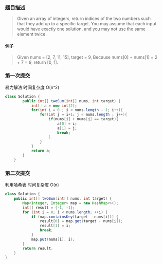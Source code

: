 ### 题目描述
> Given an array of integers, return indices of the two numbers such that they add up to a specific target.
You may assume that each input would have exactly one solution, and you may not use the same element twice.
#### 例子
>Given nums = [2, 7, 11, 15], target = 9,
Because nums[0] + nums[1] = 2 + 7 = 9,
return [0, 1].

### 第一次提交
暴力解法 时间复杂度 O(n^2)
```java
class Solution {
        public int[] twoSum(int[] nums, int target) {
            int[] a = new int[2];
            for(int i = 0 ; i < nums.length - 1; i++){
                for(int j = i+1; j < nums.length ; j++){
                    if(nums[i] + nums[j] == target){
                        a[0] = i;
                        a[1] = j;
                        break;
                    }
                }
            }
            return a;
        }
    }
```
### 第二次提交
利用哈希表 时间复杂度 O(n)
```java
class Solution {
    public int[] twoSum(int[] nums, int target) {
        Map<Integer, Integer> map = new HashMap<>();
        int[] result = {-1, -1};
        for (int i = 0; i < nums.length; ++i) {
            if (map.containsKey(target - nums[i])) {
                result[0] = map.get(target - nums[i]);
                result[1] = i;
                break;
            }
            map.put(nums[i], i);
        }
        return result;
    }
}
```
